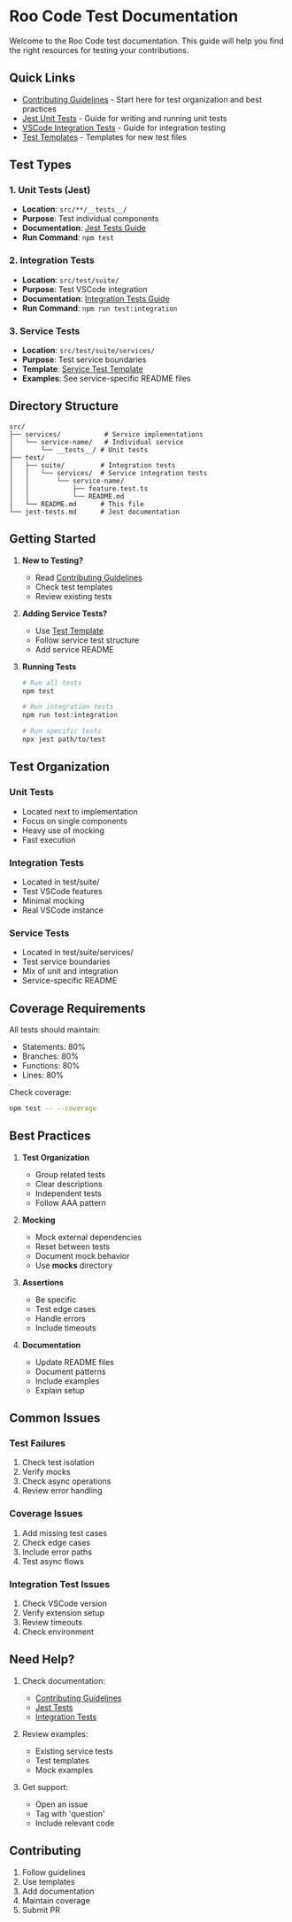 # Roo Code Test Documentation

Welcome to the Roo Code test documentation. This guide will help you find the right resources for testing your contributions.

## Quick Links

- [Contributing Guidelines](../../CONTRIBUTING.md) - Start here for test organization and best practices
- [Jest Unit Tests](../jest-tests.md) - Guide for writing and running unit tests
- [VSCode Integration Tests](./VSCODE_INTEGRATION_TESTS.md) - Guide for integration testing
- [Test Templates](../../.github/TEMPLATES/TEST_TEMPLATE.md) - Templates for new test files

## Test Types

### 1. Unit Tests (Jest)
- **Location**: `src/**/__tests__/`
- **Purpose**: Test individual components
- **Documentation**: [Jest Tests Guide](../jest-tests.md)
- **Run Command**: `npm test`

### 2. Integration Tests
- **Location**: `src/test/suite/`
- **Purpose**: Test VSCode integration
- **Documentation**: [Integration Tests Guide](./VSCODE_INTEGRATION_TESTS.md)
- **Run Command**: `npm run test:integration`

### 3. Service Tests
- **Location**: `src/test/suite/services/`
- **Purpose**: Test service boundaries
- **Template**: [Service Test Template](../../.github/TEMPLATES/TEST_TEMPLATE.md)
- **Examples**: See service-specific README files

## Directory Structure

```
src/
├── services/           # Service implementations
│   └── service-name/   # Individual service
│       └── __tests__/ # Unit tests
├── test/
│   ├── suite/         # Integration tests
│   │   └── services/  # Service integration tests
│   │       └── service-name/
│   │           ├── feature.test.ts
│   │           └── README.md
│   └── README.md      # This file
└── jest-tests.md      # Jest documentation
```

## Getting Started

1. **New to Testing?**
   - Read [Contributing Guidelines](../../CONTRIBUTING.md)
   - Check test templates
   - Review existing tests

2. **Adding Service Tests?**
   - Use [Test Template](../../.github/TEMPLATES/TEST_TEMPLATE.md)
   - Follow service test structure
   - Add service README

3. **Running Tests**
   ```bash
   # Run all tests
   npm test

   # Run integration tests
   npm run test:integration

   # Run specific tests
   npx jest path/to/test
   ```

## Test Organization

### Unit Tests
- Located next to implementation
- Focus on single components
- Heavy use of mocking
- Fast execution

### Integration Tests
- Located in test/suite/
- Test VSCode features
- Minimal mocking
- Real VSCode instance

### Service Tests
- Located in test/suite/services/
- Test service boundaries
- Mix of unit and integration
- Service-specific README

## Coverage Requirements

All tests should maintain:
- Statements: 80%
- Branches: 80%
- Functions: 80%
- Lines: 80%

Check coverage:
```bash
npm test -- --coverage
```

## Best Practices

1. **Test Organization**
   - Group related tests
   - Clear descriptions
   - Independent tests
   - Follow AAA pattern

2. **Mocking**
   - Mock external dependencies
   - Reset between tests
   - Document mock behavior
   - Use __mocks__ directory

3. **Assertions**
   - Be specific
   - Test edge cases
   - Handle errors
   - Include timeouts

4. **Documentation**
   - Update README files
   - Document patterns
   - Include examples
   - Explain setup

## Common Issues

### Test Failures
1. Check test isolation
2. Verify mocks
3. Check async operations
4. Review error handling

### Coverage Issues
1. Add missing test cases
2. Check edge cases
3. Include error paths
4. Test async flows

### Integration Test Issues
1. Check VSCode version
2. Verify extension setup
3. Review timeouts
4. Check environment

## Need Help?

1. Check documentation:
   - [Contributing Guidelines](../../CONTRIBUTING.md)
   - [Jest Tests](../jest-tests.md)
   - [Integration Tests](./VSCODE_INTEGRATION_TESTS.md)

2. Review examples:
   - Existing service tests
   - Test templates
   - Mock examples

3. Get support:
   - Open an issue
   - Tag with 'question'
   - Include relevant code

## Contributing

1. Follow guidelines
2. Use templates
3. Add documentation
4. Maintain coverage
5. Submit PR